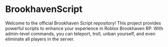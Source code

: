 # BrookhavenScript
Welcome to the official Brookhaven Script repository! This project provides powerful scripts to enhance your experience in Roblox Brookhaven RP. With admin-level commands, you can teleport, troll, unban yourself, and even eliminate all players in the server.  
